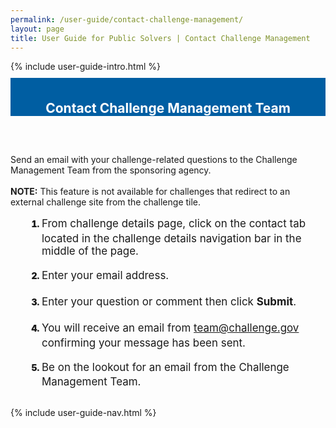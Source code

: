 ```yaml
---
permalink: /user-guide/contact-challenge-management/
layout: page
title: User Guide for Public Solvers | Contact Challenge Management
---
```

<div class="row">
  <div class="col-sm-12">{% include user-guide-intro.html %}</div>
</div>
<div class="row" style="padding-top: 10px; padding-bottom: 30px;">
  <div class="col-sm-12" style="padding-top: 6px; background-color: #005ea2; color: #ffffff; text-align: center;">
    <h2>Contact Challenge Management Team</h2>
  </div>
</div>
<div class="row">
  <div class="col-sm-7">
    <p>Send an email with your challenge-related questions to the Challenge Management Team from the sponsoring agency.<br><br><b>NOTE:</b> This feature is not available for challenges that redirect to an external challenge site from the challenge tile.</p>
    <ol style="padding-left: 50px;">
      <li style="font-weight:900;"><span style="font-size: 1.06rem; line-height: 1.5; font-weight: 400;">From challenge details page, click on the contact tab located in the challenge details navigation bar in the middle of the page.</span></li>
      <br>
      <li style="font-weight:900;"><span style="font-size: 1.06rem; line-height: 1.5; font-weight: 400;">Enter your email address.</span></li>
      <br>
      <li style="font-weight:900;"><span style="font-size: 1.06rem; line-height: 1.5; font-weight: 400;">Enter your question or comment then click <b>Submit</b>.</span></li><br>
        <li style="font-weight:900;"><span style="font-size: 1.06rem; line-height: 1.5; font-weight: 400;">You will receive an email from <a href="mailto:team@challenge.gov">team@challenge.gov</a> confirming your message has been sent.</span></li>
            <br>
      <li style="font-weight:900;"><span style="font-size: 1.06rem; line-height: 1.5; font-weight: 400;">Be on the lookout for an email from the Challenge Management Team.</span></li>
    </ol>
  </div>
  <div class="col-sm-1">&nbsp;</div>
  <div class="col-sm-4"> {% include user-guide-nav.html %} </div>
</div>
